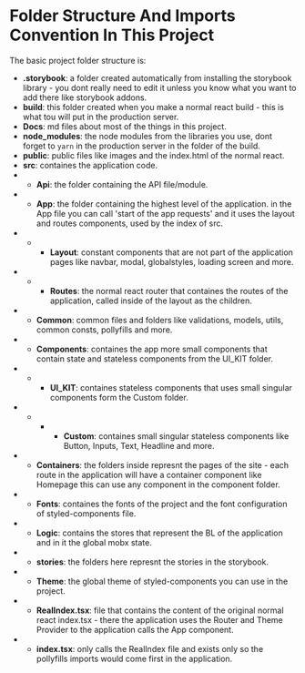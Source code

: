 # Folder Structure And Imports Convention In This Project

The basic project folder structure is:

-   **.storybook**: a folder created automatically from installing the storybook library - you dont really need to edit it unless you know what you want to add there like storybook addons.
-   **build**: this folder created when you make a normal react build - this is what tou will put in the production server.
-   **Docs**: md files about most of the things in this project.
-   **node_modules**: the node modules from the libraries you use, dont forget to `yarn` in the production server in the folder of the build.
-   **public**: public files like images and the index.html of the normal react.
-   **src**: containes the application code.
-   -   **Api**: the folder containing the API file/module.
-   -   **App**: the folder containing the highest level of the application. in the App file you can call 'start of the app requests' and it uses the layout and routes components, used by the index of src.
-   -   -   **Layout**: constant components that are not part of the application pages like navbar, modal, globalstyles, loading screen and more.
-   -   -   **Routes**: the normal react router that containes the routes of the application, called inside of the layout as the children.
-   -   **Common**: common files and folders like validations, models, utils, common consts, pollyfills and more.
-   -   **Components**: containes the app more small components that contain state and stateless components from the UI_KIT folder.
-   -   -   **UI_KIT**: containes stateless components that uses small singular components form the Custom folder.
-   -   -   -   **Custom**: containes small singular stateless components like Button, Inputs, Text, Headline and more.
-   -   **Containers**: the folders inside represnt the pages of the site - each route in the application will have a container component like Homepage this can use any component in the component folder.
-   -   **Fonts**: containes the fonts of the project and the font configuration of styled-components file.
-   -   **Logic**: contains the stores that represent the BL of the application and in it the global mobx state.
-   -   **stories**: the folders here represnt the stories in the storybook.
-   -   **Theme**: the global theme of styled-components you can use in the project.
-   -   **RealIndex.tsx**: file that contains the content of the original normal react index.tsx - there the application uses the Router and Theme Provider to the application calls the App component.
-   -   **index.tsx**: only calls the RealIndex file and exists only so the pollyfills imports would come first in the application.

